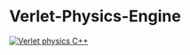 # Verlet-Physics-Engine
 
[![Verlet physics C++](https://img.youtube.com/vi/voavudaj71g?si=Pr3rrcKOxJ9sQL3J/1.jpg)](https://youtu.be/voavudaj71g?si=DKBmkT114xaHLVo6)


